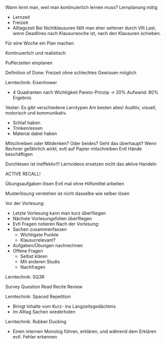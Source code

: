 Wann lernt man, weil man kontinuierlich lernen muss?
Lernplanung nötig
- Lernzeit
- Freizeit
- Alltagszeit
Bei Nichtklausuren fällt man eher seltener durch
Vllt Last, wenn Deadlines nach Klausurwoche ist, nach den Klausuren schieben.

Für eine Woche ein Plan machen

Kontinuierlich und realistisch

Pufferzeiten einplanen

Definition of Done: Freizeit ohne schlechtes Gewissen möglich

Lerntechnik: Eisenhower
- 4 Quadranten nach Wichtigkeit
Pareto-Prinzip -> 20% Aufwand: 80% Ergebnis

Vester: Es gibt verschiedene Lerntypen
Am besten alles! Auditiv, visuell, motorisch und kommunikativ.

- Schlaf haben
- Trinken/essen
- Material dabei haben

Mitschreiben oder Mitdenken? Oder beides? Geht das überhaupt?
Wenn Rechner gefährlich wirkt, evtl auf Papier mitschreiben
Evtl Hände beschäftigen

Durchlesen ist ineffektiv!!!
Lernvideos ersetzen nicht das aktive Handeln

ACTIVE RECALL!

Übungsaufgaben lösen
Evtl mal ohne Hilfsmittel arbeiten

Musterlösung verstehen ist nicht dasselbe wie selber lösen

Vor der Vorlesung:
- Letzte Vorlesung kann man kurz überfliegen
- Nächste Vorlesungsfolien überfliegen
- Evtl Fragen notieren
Nach der Vorlesung:
- Sachen zusammenfassen
  - Wichtigste Punkte
  - Klausurrelevant?
- Aufgaben/Übungen nachrechnen
- Offene Fragen
  - Selbst klären
  - Mit anderen Studis
  - Nachfragen

Lerntechnik: SQ3R

Survey
Question
Read
Recite
Review

Lerntechnik: Spaced Repetition
- Bringt Inhalte vom Kurz- ins Langzeitsgedächtnis
- Im Alltag Sachen wiederholen

Lerntechnik: Rubber Ducking
- Einen internen Monolog führen, erklären, und während dem Erklären evtl. Fehler erkennen

